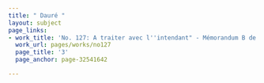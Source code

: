 ```yaml
---
title: " Dauré "
layout: subject
page_links:
- work_title: 'No. 127: A traiter avec l''intendant" - Mémorandum B de V - 1781/09/18'
  work_url: pages/works/no127
  page_title: '3'
  page_anchor: page-32541642

---
```

